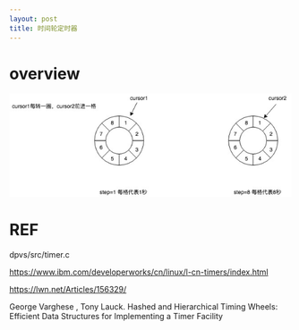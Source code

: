 ```yaml
---
layout: post
title: 时间轮定时器
---
```


# overview

![timewheel](/img/time_wheel.jpg "time wheel")

# REF

dpvs/src/timer.c

https://www.ibm.com/developerworks/cn/linux/l-cn-timers/index.html

https://lwn.net/Articles/156329/ 

George Varghese , Tony Lauck. Hashed and Hierarchical Timing Wheels: Efficient Data Structures for Implementing a Timer Facility 
